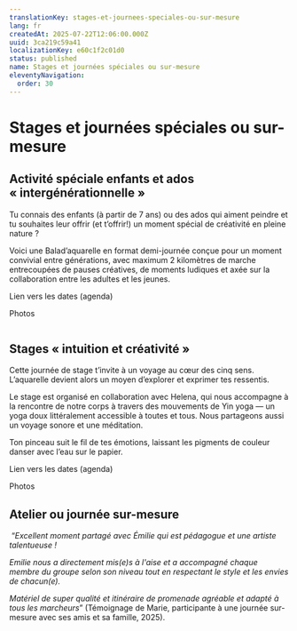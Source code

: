 ```yaml
---
translationKey: stages-et-journees-speciales-ou-sur-mesure
lang: fr
createdAt: 2025-07-22T12:06:00.000Z
uuid: 3ca219c59a41
localizationKey: e60c1f2c01d0
status: published
name: Stages et journées spéciales ou sur-mesure
eleventyNavigation:
  order: 30
---
```

# Stages et journées spéciales ou sur-mesure

## Activité spéciale enfants et ados « intergénérationnelle »

Tu connais des enfants (à partir de 7 ans) ou des ados qui aiment peindre et tu souhaites leur offrir (et t’offrir!) un moment spécial de créativité en pleine nature ?

Voici une Balad’aquarelle en format demi-journée conçue pour un moment convivial entre générations, avec maximum 2 kilomètres de marche entrecoupées de pauses créatives, de moments ludiques et axée sur la collaboration entre les adultes et les jeunes.

Lien vers les dates (agenda)

Photos

<img src="/_images/1.webp" alt="" />

## Stages « intuition et créativité »

Cette journée de stage t’invite à un voyage au cœur des cinq sens. L’aquarelle devient alors un moyen d’explorer et exprimer tes ressentis.

Le stage est organisé en collaboration avec Helena, qui nous accompagne à la rencontre de notre corps à travers des mouvements de Yin yoga — un yoga doux littéralement accessible à toutes et tous. Nous partageons aussi un voyage sonore et une méditation.

Ton pinceau suit le fil de tes émotions, laissant les pigments de couleur danser avec l’eau sur le papier.

Lien vers les dates (agenda)

Photos

## Atelier ou journée sur-mesure

 “_Excellent moment partagé avec Émilie qui est pédagogue et une artiste talentueuse !_

_Emilie nous a directement mis(e)s à l'aise et a accompagné chaque membre du groupe selon son niveau tout en respectant le style et les envies de chacun(e)._

_Matériel de super qualité et itinéraire de promenade agréable et adapté à tous les marcheurs_” (Témoignage de Marie, participante à une journée sur-mesure avec ses amis et sa famille, 2025).
